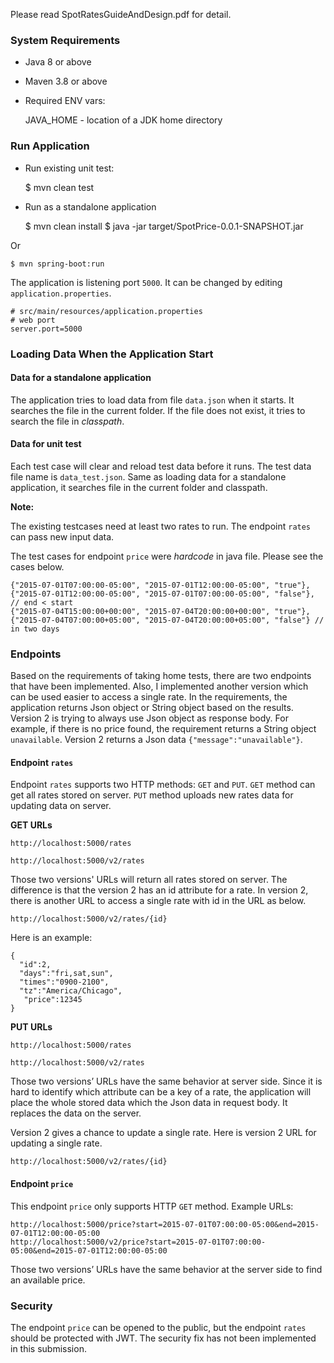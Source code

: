 Please read SpotRatesGuideAndDesign.pdf for detail.

### System Requirements 

* Java 8 or above
* Maven 3.8 or above 
* Required ENV vars: 

	JAVA_HOME - location of a JDK home directory 

### Run Application 

* Run existing unit test: 

	$ mvn clean test   

 
* Run as a standalone application 

	$ mvn clean install 
	$ java -jar target/SpotPrice-0.0.1-SNAPSHOT.jar          

 
Or 

	$ mvn spring-boot:run 

 

The application is listening port `5000`. It can be changed by editing `application.properties`. 

	# src/main/resources/application.properties 
	# web port 
	server.port=5000 

 
### Loading Data When the Application Start 

#### Data for a standalone application 

The application tries to load data from file `data.json` when it starts. It searches the file in the current folder. If the file does not exist, it tries to search the file in *classpath*. 

 

#### Data for unit test 

Each test case will clear and reload test data before it runs. The test data file name is `data_test.json`. Same as loading data for a standalone application, it searches file in the current folder and classpath. 

 

**Note:**  

The existing testcases need at least two rates to run. The endpoint `rates` can pass new input data. 

The test cases for endpoint `price` were *hardcode* in java file. Please see the cases below. 

	{"2015-07-01T07:00:00-05:00", "2015-07-01T12:00:00-05:00", "true"}, 
	{"2015-07-01T12:00:00-05:00", "2015-07-01T07:00:00-05:00", "false"}, // end < start 
	{"2015-07-04T15:00:00+00:00", "2015-07-04T20:00:00+00:00", "true"}, 
	{"2015-07-04T07:00:00+05:00", "2015-07-04T20:00:00+05:00", "false"} // in two days 

 

 

### Endpoints 

 
Based on the requirements of taking home tests, there are two endpoints that have been implemented. Also, I implemented another version which can be used easier to access a single rate. In the requirements, the application returns Json object or String object based on the results. Version 2 is trying to always use Json object as response body. For example, if there is no price found, the requirement returns a String object `unavailable`. Version 2 returns a Json data `{"message":"unavailable"}`. 

 

 

#### Endpoint `rates` 

Endpoint `rates` supports two HTTP methods: `GET` and `PUT`. `GET` method can get all rates stored on server. `PUT` method uploads new rates data for updating data on server. 

**GET URLs** 

	http://localhost:5000/rates  

	http://localhost:5000/v2/rates 

Those two versions' URLs will return all rates stored on server. The difference is that the version 2 has an id attribute for a rate. In version 2, there is another URL to access a single rate with id in the URL as below. 

	http://localhost:5000/v2/rates/{id} 

Here is an example: 

	{  
	  "id":2, 
	  "days":"fri,sat,sun", 
	  "times":"0900-2100", 
	  "tz":"America/Chicago", 
	   "price":12345 
	} 


**PUT URLs** 

	http://localhost:5000/rates 

	http://localhost:5000/v2/rates 

Those two versions’ URLs have the same behavior at server side. Since it is hard to identify which attribute can be a key of a rate, the application will place the whole stored data which the Json data in request body. It replaces the data on the server. 

Version 2 gives a chance to update a single rate. Here is version 2 URL for updating a single rate. 

	http://localhost:5000/v2/rates/{id} 

 

#### Endpoint `price `

This endpoint `price` only supports HTTP `GET` method. Example URLs: 

	http://localhost:5000/price?start=2015-07-01T07:00:00-05:00&end=2015-07-01T12:00:00-05:00 
	http://localhost:5000/v2/price?start=2015-07-01T07:00:00-05:00&end=2015-07-01T12:00:00-05:00 

Those two versions’ URLs have the same behavior at the server side to find an available price. 

 

### Security 

The endpoint `price` can be opened to the public, but the endpoint `rates` should be protected with JWT. The security fix has not been implemented in this submission. 
